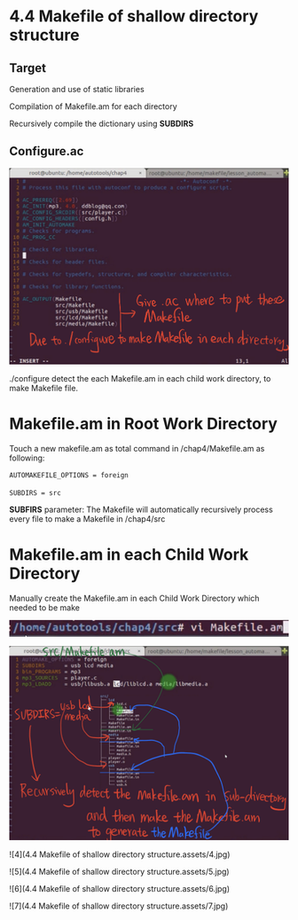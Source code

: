 # 4.4 Makefile of shallow directory structure

## Target

Generation and use of static libraries

Compilation of Makefile.am for each directory

Recursively  compile the dictionary using **SUBDIRS**

## Configure.ac

![1](https://github.com/knightsummon/Makefile/blob/master/4.4%20Makefile%20of%20shallow%20directory%20structure.assets/1.jpg)

./configure detect the each Makefile.am in each child work directory, to make Makefile file.

# Makefile.am in Root Work Directory

Touch a new makefile.am as total command in /chap4/Makefile.am as following:

```
AUTOMAKEFILE_OPTIONS = foreign

SUBDIRS = src
```

**SUBFIRS** parameter: The Makefile will automatically recursively process every file to make a Makefile in /chap4/src

# Makefile.am in each Child Work Directory

Manually create the Makefile.am in each Child Work Directory which needed to be make

![2](https://github.com/knightsummon/Makefile/blob/master/4.4%20Makefile%20of%20shallow%20directory%20structure.assets/2.jpg)

![3](https://github.com/knightsummon/Makefile/blob/master/4.4%20Makefile%20of%20shallow%20directory%20structure.assets/3.jpg)

![4](4.4 Makefile of shallow directory structure.assets/4.jpg)

![5](4.4 Makefile of shallow directory structure.assets/5.jpg)

![6](4.4 Makefile of shallow directory structure.assets/6.jpg)

![7](4.4 Makefile of shallow directory structure.assets/7.jpg)
